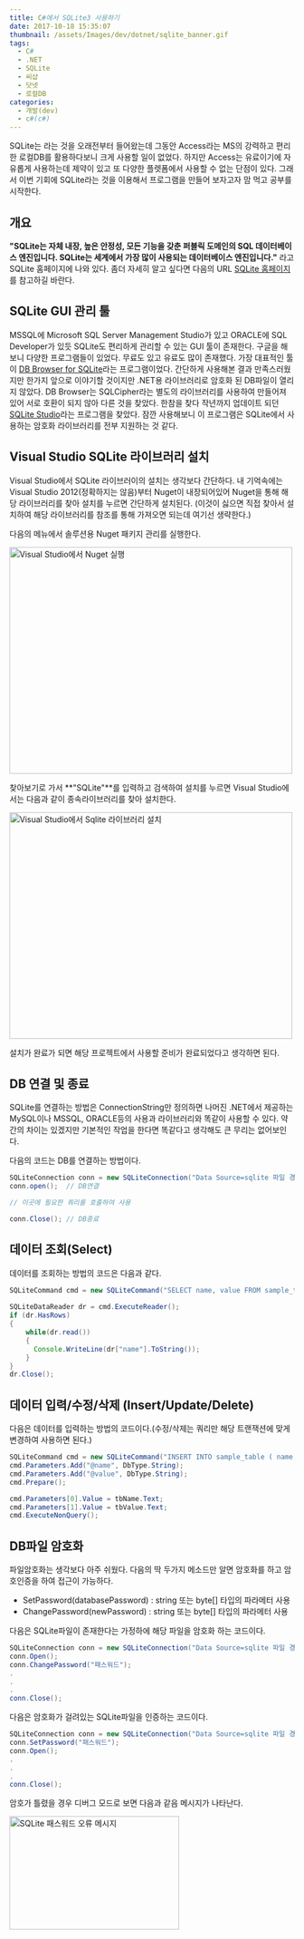 ```yaml
---
title: C#에서 SQLite3 사용하기
date: 2017-10-18 15:35:07
thumbnail: /assets/Images/dev/dotnet/sqlite_banner.gif
tags:
  - C#
  - .NET
  - SQLite
  - 씨샵
  - 닷넷
  - 로컬DB
categories:
  - 개발(dev)
  - c#(c#)
---
```


SQLite는 라는 것을 오래전부터 들어왔는데 그동안 Access라는 MS의 강력하고 편리한 로컬DB를 활용하다보니 크게 사용할 일이 없었다. 하지만 Access는 유료이기에 자유롭게 사용하는데 제약이 있고 또 다양한 플렛폼에서 사용할 수 없는 단점이 있다. 그래서 이번 기회에 SQLite라는 것을 이용해서 프로그램을 만들어 보자고자 맘 먹고 공부를 시작한다.

## 개요
**"SQLite는 자체 내장, 높은 안정성, 모든 기능을 갖춘 퍼블릭 도메인의 SQL 데이터베이스 엔진입니다. SQLite는 세계에서 가장 많이 사용되는 데이터베이스 엔진입니다."** 라고 SQLite 홈페이지에 나와 있다. 좀더 자세히 알고 싶다면 다음의 URL [SQLite 홈페이지](https://www.sqlite.org)를 참고하길 바란다.

## SQLite GUI 관리 툴
MSSQL에 Microsoft SQL Server Management Studio가 있고 ORACLE에 SQL Developer가 있듯 SQLite도 편리하게 관리할 수 있는 GUI 툴이 존재한다. 구글을 해보니 다양한 프로그램들이 있었다. 무료도 있고 유료도 많이 존재했다. 가장 대표적인 툴이 [DB Browser for SQLite](http://sqlitebrowser.org)라는 프로그램이었다. 간단하게 사용해본 결과 만족스러웠지만 한가지 앞으로 이야기할 것이지만 .NET용 라이브러리로 암호화 된 DB파일이 열리지 않았다. DB Browser는 SQLCipher라는 별도의 라이브러리를 사용하여 만들어져 있어 서로 호환이 되지 않아 다른 것을 찾았다. 한참을 찾다 작년까지 업데이트 되던 [SQLite Studio](https://sqlitestudio.pl/index.rvt)라는 프로그램을 찾았다. 잠깐 사용해보니 이 프로그램은 SQLite에서 사용하는 암호화 라이브러리를 전부 지원하는 것 같다. 

## Visual Studio SQLite 라이브러리 설치
Visual Studio에서 SQLite 라이브러이의 설치는 생각보다 간단하다. 내 기억속에는 Visual Studio 2012(정확하지는 않음)부터 Nuget이 내장되어있어 Nuget을 통해 해당 라이브러리를 찾아 설치를 누르면 간단하게 설치된다. (이것이 싫으면 직접 찾아서 설치하여 해당 라이브러리를 참조를 통해 가져오면 되는데 여기선 생략한다.)

다음의 메뉴에서 솔루션용 Nuget 패키지 관리를 실행한다.
<p><img src="/assets/Images/dev/dotnet/run_nuget_module.png" alt="Visual Studio에서 Nuget 실행" title="Nuget 실행" width=500 height=400/></p>

찾아보기로 가서 **"SQLite"**를 입력하고 검색하여 설치를 누르면 Visual Studio에서는 다음과 같이 종속라이브러리를 찾아 설치한다.
<p><img src="/assets/Images/dev/dotnet/install_sqlite_in_visualstudio.png" alt="Visual Studio에서 Sqlite 라이브러리 설치" title="Sqlite 라이브러리 설치 " width=500 height=400/></p>

설치가 완료가 되면 해당 프로젝트에서 사용할 준비가 완료되었다고 생각하면 된다.

## DB 연결 및 종료
SQLite를 연결하는 방법은 ConnectionString만 정의하면 나머진 .NET에서 제공하는 MySQL이나 MSSQL, ORACLE등의 사용과 라이브러리와 똑같이 사용할 수 있다. 약간의 차이는 있겠지만 기본적인 작업을 한다면 똑같다고 생각해도 큰 무리는 없어보인다.

다음의 코드는 DB를 연결하는 방법이다.

```java
SQLiteConnection conn = new SQLiteConnection("Data Source=sqlite 파일 경로;Version=3;");
conn.open();  // DB연결

// 이곳에 필요한 쿼리를 호출하여 사용

conn.Close(); // DB종료  
```

## 데이터 조회(Select)
데이터를 조회하는 방법의 코드은 다음과 같다.

```java
SQLiteCommand cmd = new SQLiteCommand("SELECT name, value FROM sample_table", conn);
  
SQLiteDataReader dr = cmd.ExecuteReader();
if (dr.HasRows)
{
    while(dr.read())
    {
      Console.WriteLine(dr["name"].ToString());
    }
}
dr.Close();
```

## 데이터 입력/수정/삭제 (Insert/Update/Delete)
다음은 데이터를 입력하는 방법의 코드이다.(수정/삭제는 쿼리만 해당 트랜잭션에 맞게 변경하여 사용하면 된다.)

```java
SQLiteCommand cmd = new SQLiteCommand("INSERT INTO sample_table ( name, value ) VALUES ( @name, @value)", conn);
cmd.Parameters.Add("@name", DbType.String);
cmd.Parameters.Add("@value", DbType.String);
cmd.Prepare();

cmd.Parameters[0].Value = tbName.Text;
cmd.Parameters[1].Value = tbValue.Text;
cmd.ExecuteNonQuery();
```

## DB파일 암호화
파일암호화는 생각보다 아주 쉬웠다. 다음의 딱 두가지 메소드만 알면 암호화를 하고 암호인증을 하여 접근이 가능하다. 
- SetPassword(databasePassword) : string 또는 byte[] 타입의 파라메터 사용
- ChangePassword(newPassword) : string 또는 byte[] 타입의 파라메터 사용

다음은 SQLite파일이 존재한다는 가정하에 해당 파일을 암호화 하는 코드이다.

```java
SQLiteConnection conn = new SQLiteConnection("Data Source=sqlite 파일 경로;Version=3;");
conn.Open();
conn.ChangePassword("패스워드");
.
.
.
conn.Close();
```

다음은 암호화가 걸려있는 SQLite파일을 인증하는 코드이다.
```java
SQLiteConnection conn = new SQLiteConnection("Data Source=sqlite 파일 경로;Version=3;");
conn.SetPassword("패스워드");
conn.Open();
.
.
.
conn.Close();
```

암호가 틀렸을 경우 디버그 모드로 보면 다음과 같음 메시지가 나타난다.
<p><img src="/assets/Images/dev/dotnet/show_errormsg_sqlite_wrong_password.png" alt="SQLite 패스워드 오류 메시지" title="SQLite 패스워드 오류 메시지" width=300 height=200/></p>




